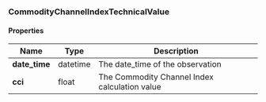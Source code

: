 

[//]: # (CLASS:CommodityChannelIndexTechnicalValue)

[//]: # (KIND:object)

### CommodityChannelIndexTechnicalValue

#### Properties

[//]: # (START_DEFINITION)

Name | Type | Description
------------ | ------------- | -------------
**date_time** | datetime | The date_time of the observation &nbsp;
**cci** | float | The Commodity Channel Index calculation value &nbsp;

[//]: # (END_DEFINITION)



